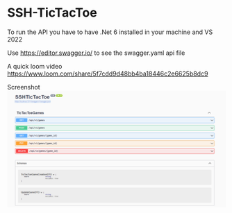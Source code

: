 # SSH-TicTacToe

To run the API you have to have .Net 6 installed in your machine and VS 2022

Use https://editor.swagger.io/ to see the swagger.yaml api file

A quick loom video https://www.loom.com/share/5f7cdd9d48bb4ba18446c2e6625b8dc9

Screenshot
<img src="API screenshot.png" align="center">

